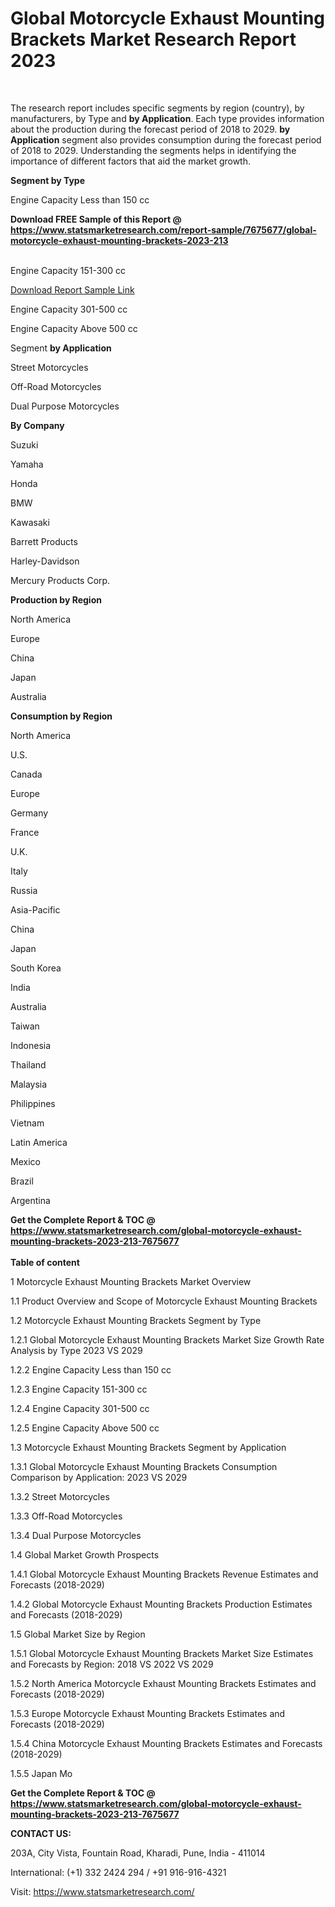 <h1>Global Motorcycle Exhaust Mounting Brackets Market Research Report 2023</h1><br/><p>The research report includes specific segments by region (country), by manufacturers, by Type and <strong>by Application</strong>. Each type provides information about the production during the forecast period of 2018 to 2029. <strong>by Application</strong> segment also provides consumption during the forecast period of 2018 to 2029. Understanding the segments helps in identifying the importance of different factors that aid the market growth.</p><p><strong>Segment by Type</strong></p><p>Engine Capacity Less than 150 cc</p><div><b>Download FREE Sample of this Report @ <a href="https://www.statsmarketresearch.com/download-free-sample/7675677/global-motorcycle-exhaust-mounting-brackets-2023-213">https://www.statsmarketresearch.com/report-sample/7675677/global-motorcycle-exhaust-mounting-brackets-2023-213</a></b></div><br><p>Engine Capacity 151-300 cc</p><p><a href="https://www.statsmarketresearch.com/download-free-sample/7675677/global-motorcycle-exhaust-mounting-brackets-2023-213">Download Report Sample Link</a></p><p>Engine Capacity 301-500 cc</p><p>Engine Capacity Above 500 cc</p><p>Segment <strong>by Application</strong></p><p>Street Motorcycles</p><p>Off-Road Motorcycles</p><p>Dual Purpose Motorcycles</p><p><strong>By Company</strong></p><p>Suzuki</p><p>Yamaha</p><p>Honda</p><p>BMW</p><p>Kawasaki</p><p>Barrett Products</p><p>Harley-Davidson</p><p>Mercury Products Corp.</p><p><strong>Production by Region</strong></p><p>North America</p><p>Europe</p><p>China</p><p>Japan</p><p>Australia</p><p><strong>Consumption by Region</strong></p><p>North America</p><p>U.S.</p><p>Canada</p><p>Europe</p><p>Germany</p><p>France</p><p>U.K.</p><p>Italy</p><p>Russia</p><p>Asia-Pacific</p><p>China</p><p>Japan</p><p>South Korea</p><p>India</p><p>Australia</p><p>Taiwan</p><p>Indonesia</p><p>Thailand</p><p>Malaysia</p><p>Philippines</p><p>Vietnam</p><p>Latin America</p><p>Mexico</p><p>Brazil</p><p>Argentina</p><div><b>Get the Complete Report & TOC @ <a href="https://www.statsmarketresearch.com/global-motorcycle-exhaust-mounting-brackets-2023-213-7675677">https://www.statsmarketresearch.com/global-motorcycle-exhaust-mounting-brackets-2023-213-7675677</a></b></div><br><b>Table of content</b><p>1 Motorcycle Exhaust Mounting Brackets Market Overview<br />
 
  1.1 Product Overview and Scope of Motorcycle Exhaust Mounting Brackets<br />
 
  1.2 Motorcycle Exhaust Mounting Brackets Segment by Type<br />
 
  1.2.1 Global Motorcycle Exhaust Mounting Brackets Market Size Growth Rate Analysis by Type 2023 VS 2029<br />
 
  1.2.2 Engine Capacity Less than 150 cc<br />
 
  1.2.3 Engine Capacity 151-300 cc<br />
 
  1.2.4 Engine Capacity 301-500 cc<br />
 
  1.2.5 Engine Capacity Above 500 cc<br />
 
  1.3 Motorcycle Exhaust Mounting Brackets Segment by Application<br />
 
  1.3.1 Global Motorcycle Exhaust Mounting Brackets Consumption Comparison by Application: 2023 VS 2029<br />
 
  1.3.2 Street Motorcycles<br />
 
  1.3.3 Off-Road Motorcycles<br />
 
  1.3.4 Dual Purpose Motorcycles<br />
 
  1.4 Global Market Growth Prospects<br />
 
  1.4.1 Global Motorcycle Exhaust Mounting Brackets Revenue Estimates and Forecasts (2018-2029)<br />
 
  1.4.2 Global Motorcycle Exhaust Mounting Brackets Production Estimates and Forecasts (2018-2029)<br />
 
  1.5 Global Market Size by Region<br />
 
  1.5.1 Global Motorcycle Exhaust Mounting Brackets Market Size Estimates and Forecasts by Region: 2018 VS 2022 VS 2029<br />
 
  1.5.2 North America Motorcycle Exhaust Mounting Brackets Estimates and Forecasts (2018-2029)<br />
 
  1.5.3 Europe Motorcycle Exhaust Mounting Brackets Estimates and Forecasts (2018-2029)<br />
 
  1.5.4 China Motorcycle Exhaust Mounting Brackets Estimates and Forecasts (2018-2029)<br />
 
  1.5.5 Japan Mo<br><div><b>Get the Complete Report & TOC @ <a href="https://www.statsmarketresearch.com/global-motorcycle-exhaust-mounting-brackets-2023-213-7675677">https://www.statsmarketresearch.com/global-motorcycle-exhaust-mounting-brackets-2023-213-7675677</a></b></div></p>
 
 <b>CONTACT US:</b><br>
 
 203A, City Vista, Fountain Road, Kharadi, Pune, India - 411014 <br>
 
 International: (+1) 332 2424 294 / +91 916-916-4321<br>
 
 Visit: <a href="https://www.statsmarketresearch.com/">https://www.statsmarketresearch.com/</a>
 
 <br>